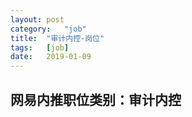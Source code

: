 ```yaml
---
layout:	post
category:	"job"
title:	"审计内控-岗位"
tags:	[job]
date:	2019-01-09
---
```

## 网易内推职位类别：审计内控
